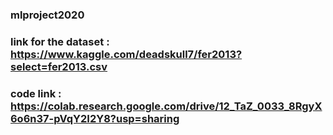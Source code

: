 ### mlproject2020
### link for the dataset : https://www.kaggle.com/deadskull7/fer2013?select=fer2013.csv
### code link : https://colab.research.google.com/drive/12_TaZ_0033_8RgyX6o6n37-pVqY2I2Y8?usp=sharing
